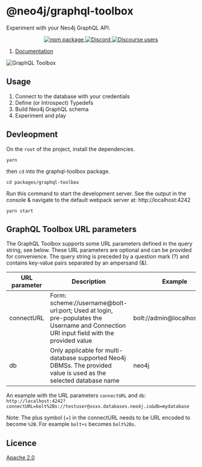 # @neo4j/graphql-toolbox

Experiment with your Neo4j GraphQL API.

<p align="center">
  <a href="https://badge.fury.io/js/%40neo4j%2Fgraphql-toolbox">
    <img alt="npm package" src="https://badge.fury.io/js/%40neo4j%2Fgraphql-toolbox.svg">
  </a>
  <a href="https://discord.gg/neo4j">
    <img alt="Discord" src="https://img.shields.io/discord/787399249741479977?logo=discord&logoColor=white">
  </a>
  <a href="https://community.neo4j.com/c/drivers-stacks/graphql/33">
    <img alt="Discourse users" src="https://img.shields.io/discourse/users?logo=discourse&server=https%3A%2F%2Fcommunity.neo4j.com">
  </a>
</p>

1. [Documentation](https://neo4j.com/docs/graphql-manual/current/toolbox/)

![GraphQL Toolbox](https://github.com/neo4j/graphql/blob/dev/docs/modules/ROOT/images/toolbox-editor-view.png)

## Usage

1. Connect to the database with your credentials
2. Define (or Introspect) Typedefs
3. Build Neo4j GraphQL schema
4. Experiment and play

## Devleopment

On the `root` of the project, install the dependencies.

```
yarn
```

then `cd` into the graphql-toolbox package.

```
cd packages/graphql-toolbox
```

Run this command to start the development server. See the output in the console & navigate to the default webpack server at: http://localhost:4242

```
yarn start
```

## GraphQL Toolbox URL parameters

The GraphQL Toolbox supports some URL parameters defined in the query string, see below. These URL parameters are optional and can be provided for convenience.
The query string is preceded by a question mark (?) and contains key-value pairs separated by an ampersand (&).

| URL parameter | Description                                                                                                                             | Example                     |
| ------------- | --------------------------------------------------------------------------------------------------------------------------------------- | --------------------------- |
| connectURL    | Form: scheme://username@bolt-url:port; Used at login, pre-populates the Username and Connection URI input field with the provided value | bolt://admin@localhost:7687 |
| db            | Only applicable for multi-database supported Neo4j DBMSs. The provided value is used as the selected database name                      | neo4j                       |

An example with the URL parameters `connectURL` and `db`: `http://localhost:4242?connectURL=bolt%2Bs://testuser@xxxx.databases.neo4j.io&db=mydatabase`

Note: The plus symbol (+) in the connectURL needs to be URL encoded to become `%2B`. For example `bolt+s` becomes `bolt%2Bs`.

## Licence

[Apache 2.0](https://github.com/neo4j/graphql/blob/master/packages/toolbox/LICENSE.txt)
